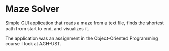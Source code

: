 # Maze Solver
Simple GUI application that reads a maze from a text file, finds the shortest path from start to end, and visualizes it.

The application was an assignment in the Object-Oriented Programming course I took at AGH-UST.


